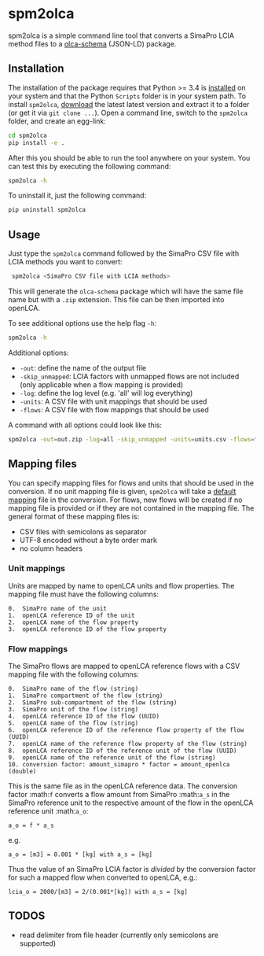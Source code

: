 # spm2olca
spm2olca is a simple command line tool that converts a SimaPro LCIA method files
to a [olca-schema](https://github.com/GreenDelta/olca-schema>) (JSON-LD) package.


## Installation
The installation of the package requires that Python >= 3.4 is 
[installed](https://docs.python.org/3/using/) on your system and that the Python
`Scripts` folder is in your system path. To install `spm2olca`, 
[download](https://github.com/GreenDelta/spm2olca/archive/master.zip) the
latest latest version and extract it to a folder (or get it via `git clone ...`).
Open a command line, switch to the `spm2olca` folder, and create an egg-link:

```bash
cd spm2olca
pip install -e .
```

After this you should be able to run the tool anywhere on your system. You can 
test this by executing the following command:

```bash
spm2olca -h
```

To uninstall it, just the following command:

```bash
pip uninstall spm2olca
```


## Usage
Just type the `spm2olca` command followed by the SimaPro CSV file with LCIA
methods you want to convert:

```bash
 spm2olca <SimaPro CSV file with LCIA methods>
```

This will generate the `olca-schema` package which will have the same file name
but with a `.zip` extension. This file can be then imported into openLCA.

To see additional options use the help flag `-h`:

```bash
spm2olca -h
```

Additional options:

* `-out`: define the name of the output file
* `-skip_unmapped`: LCIA factors with unmapped flows are not included (only
  applicable when a flow mapping is provided)
* `-log`: define the log level (e.g. 'all' will log everything)
* `-units`: A CSV file with unit mappings that should be used
* `-flows`: A CSV file with flow mappings that should be used

A command with all options could look like this:

```bash
spm2olca -out=out.zip -log=all -skip_unmapped -units=units.csv -flows=flows.csv Method.csv
```

## Mapping files
You can specify mapping files for flows and units that should be used in the
conversion. If no unit mapping file is given, `spm2olca` will take a 
[default mapping](./spm2olca/data/units.csv) file in the conversion. For flows,
new flows will be created if no mapping file is provided or if they are not
contained in the mapping file. The general format of these mapping files is:

* CSV files with semicolons as separator
* UTF-8 encoded without a byte order mark
* no column headers

### Unit mappings
Units are mapped by name to openLCA units and flow properties. The mapping file
must have the following columns:

```
0.  SimaPro name of the unit
1.  openLCA reference ID of the unit
2.  openLCA name of the flow property
3.  openLCA reference ID of the flow property
```

### Flow mappings
The SimaPro flows are mapped to openLCA reference flows with a CSV mapping file
with the following columns:

```
0.  SimaPro name of the flow (string)
1.  SimaPro compartment of the flow (string)
2.  SimaPro sub-compartment of the flow (string)
3.  SimaPro unit of the flow (string)
4.  openLCA reference ID of the flow (UUID)
5.  openLCA name of the flow (string)
6.  openLCA reference ID of the reference flow property of the flow (UUID)
7.  openLCA name of the reference flow property of the flow (string)
8.  openLCA reference ID of the reference unit of the flow (UUID)
9.  openLCA name of the reference unit of the flow (string)
10. conversion factor: amount_simapro * factor = amount_openlca (double)
```

This is the same file as in the openLCA reference data. The conversion factor
:math:`f` converts a flow amount from SimaPro :math:`a_s` in the SimaPro 
reference unit to the respective amount of the flow in the openLCA reference
unit :math:`a_o`:

```
a_o = f * a_s
```

e.g. 
    
```
a_o = [m3] = 0.001 * [kg] with a_s = [kg]
```
    
Thus the value of an SimaPro LCIA factor is *divided* by the conversion factor
for such a mapped flow when converted to openLCA, e.g.:

```
lcia_o = 2000/[m3] = 2/(0.001*[kg]) with a_s = [kg] 
```

TODOS
-----
* read delimiter from file header (currently only semicolons are supported)
